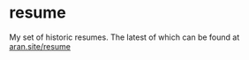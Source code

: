 # resume
My set of historic resumes. The latest of which can be found at [aran.site/resume](https://aran.site/resume)
